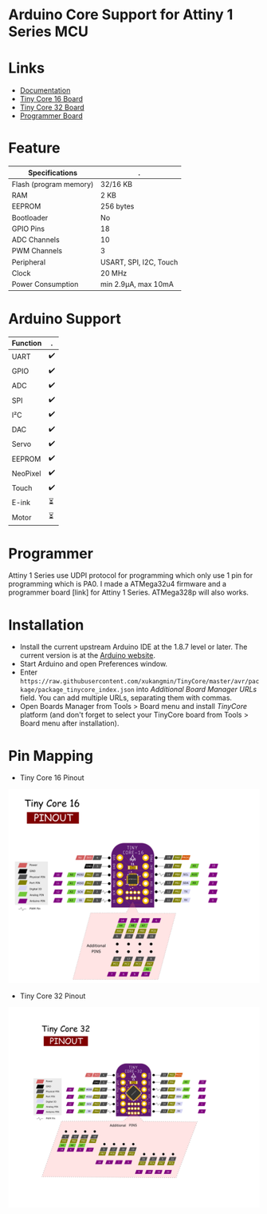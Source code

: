 Arduino Core Support for Attiny 1 Series MCU
==============================================================================
# Links
  - [Documentation](https://docs.tinycore.dev)
  - [Tiny Core 16 Board]( https://www.tindie.com/products/16834/)
  - [Tiny Core 32 Board]( https://www.tindie.com/products/17279/)
  - [Programmer Board]( https://www.tindie.com/products/16835/)
  
# Feature
 Specifications |  .
------------ | -------------
Flash (program memory)   | 32/16 KB
RAM  | 2 KB
EEPROM | 256 bytes
Bootloader | No
GPIO Pins | 18
ADC Channels | 10
PWM Channels | 3
Peripheral | USART, SPI, I2C, Touch
Clock | 20 MHz
Power Consumption | min 2.9μA, max 10mA

# Arduino Support
 Function |  .
------------ | -------------
UART   | :heavy_check_mark:
GPIO  | :heavy_check_mark:
ADC | :heavy_check_mark:
SPI | :heavy_check_mark:
I²C | :heavy_check_mark:
DAC | :heavy_check_mark:
Servo | :heavy_check_mark:
EEPROM | :heavy_check_mark:
NeoPixel | :heavy_check_mark:
Touch | :heavy_check_mark:
E-ink | :hourglass_flowing_sand:
Motor | :hourglass_flowing_sand:
 
# Programmer
 Attiny 1 Series use UDPI protocol for programming which only use 1 pin for programming which is PA0. 
 I made a ATMega32u4 firmware and a programmer board [link] for Attiny 1 Series.
 ATMega328p will also works.
  
# Installation
- Install the current upstream Arduino IDE at the 1.8.7 level or later. The current version is at the [Arduino website](http://www.arduino.cc/en/main/software).
- Start Arduino and open Preferences window.
- Enter ```https://raw.githubusercontent.com/xukangmin/TinyCore/master/avr/package/package_tinycore_index.json``` into *Additional Board Manager URLs* field. You can add multiple URLs, separating them with commas.
- Open Boards Manager from Tools > Board menu and install *TinyCore* platform (and don't forget to select your TinyCore board from Tools > Board menu after installation).

# Pin Mapping

- Tiny Core 16 Pinout

![Pin Mapping](avr/docs/images/TinyCore16_Pinout.png)

- Tiny Core 32 Pinout

![Pin Mapping](avr/docs/images/TinyCore32_Pinout.png)